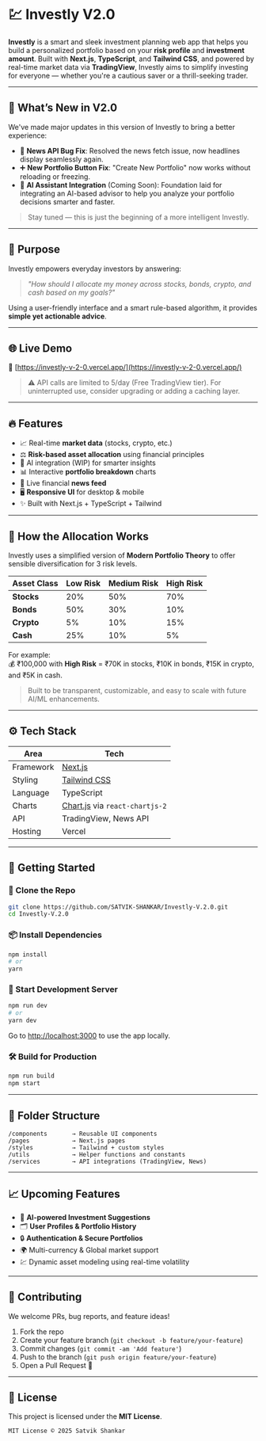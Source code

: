 # 💹 Investly V2.0

**Investly** is a smart and sleek investment planning web app that helps you build a personalized portfolio based on your **risk profile** and **investment amount**. Built with **Next.js**, **TypeScript**, and **Tailwind CSS**, and powered by real-time market data via **TradingView**, Investly aims to simplify investing for everyone — whether you're a cautious saver or a thrill-seeking trader.

---

## 🚀 What’s New in V2.0

We've made major updates in this version of Investly to bring a better experience:

- 🔧 **News API Bug Fix**: Resolved the news fetch issue, now headlines display seamlessly again.
- ➕ **New Portfolio Button Fix**: "Create New Portfolio" now works without reloading or freezing.
- 🤖 **AI Assistant Integration** (Coming Soon): Foundation laid for integrating an AI-based advisor to help you analyze your portfolio decisions smarter and faster.

> Stay tuned — this is just the beginning of a more intelligent Investly.

---

## 🎯 Purpose

Investly empowers everyday investors by answering:

> _"How should I allocate my money across stocks, bonds, crypto, and cash based on my goals?"_

Using a user-friendly interface and a smart rule-based algorithm, it provides **simple yet actionable advice**.

---

## 🌐 Live Demo

🔗 [https://investly-v-2-0.vercel.app/](https://investly-v-2-0.vercel.app/)

> ⚠️ API calls are limited to 5/day (Free TradingView tier). For uninterrupted use, consider upgrading or adding a caching layer.

---

## 🔥 Features

- 📈 Real-time **market data** (stocks, crypto, etc.)
- ⚖️ **Risk-based asset allocation** using financial principles
- 🧠 AI integration (WIP) for smarter insights
- 📊 Interactive **portfolio breakdown** charts
- 📰 Live financial **news feed**
- 🖥️ **Responsive UI** for desktop & mobile
- ✨ Built with Next.js + TypeScript + Tailwind

---

## 🧠 How the Allocation Works

Investly uses a simplified version of **Modern Portfolio Theory** to offer sensible diversification for 3 risk levels.

| Asset Class | Low Risk | Medium Risk | High Risk |
|-------------|----------|-------------|-----------|
| **Stocks**  | 20%      | 50%         | 70%       |
| **Bonds**   | 50%      | 30%         | 10%       |
| **Crypto**  | 5%       | 10%         | 15%       |
| **Cash**    | 25%      | 10%         | 5%        |

For example:  
💰 ₹100,000 with **High Risk** = ₹70K in stocks, ₹10K in bonds, ₹15K in crypto, and ₹5K in cash.

> Built to be transparent, customizable, and easy to scale with future AI/ML enhancements.

---

## ⚙️ Tech Stack

| Area       | Tech                     |
|------------|--------------------------|
| Framework  | [Next.js](https://nextjs.org/) |
| Styling    | [Tailwind CSS](https://tailwindcss.com/) |
| Language   | TypeScript               |
| Charts     | [Chart.js](https://www.chartjs.org/) via `react-chartjs-2` |
| API        | TradingView, News API    |
| Hosting    | Vercel                   |

---

## 🧪 Getting Started

### 🔁 Clone the Repo

```bash
git clone https://github.com/SATVIK-SHANKAR/Investly-V.2.0.git
cd Investly-V.2.0
```

### 📦 Install Dependencies

```bash
npm install
# or
yarn
```

### 🚀 Start Development Server

```bash
npm run dev
# or
yarn dev
```

Go to [http://localhost:3000](http://localhost:3000) to use the app locally.

### 🛠️ Build for Production

```bash
npm run build
npm start
```

---

## 🧩 Folder Structure

```
/components       → Reusable UI components
/pages            → Next.js pages
/styles           → Tailwind + custom styles
/utils            → Helper functions and constants
/services         → API integrations (TradingView, News)
```

---

## 📈 Upcoming Features

- 🧠 **AI-powered Investment Suggestions**
- 🗂️ **User Profiles & Portfolio History**
- 🔒 **Authentication & Secure Portfolios**
- 🌍 Multi-currency & Global market support
- 💹 Dynamic asset modeling using real-time volatility

---

## 🤝 Contributing

We welcome PRs, bug reports, and feature ideas!

1. Fork the repo  
2. Create your feature branch (`git checkout -b feature/your-feature`)  
3. Commit changes (`git commit -am 'Add feature'`)  
4. Push to the branch (`git push origin feature/your-feature`)  
5. Open a Pull Request 🎉

---

## 📜 License

This project is licensed under the **MIT License**.

```
MIT License © 2025 Satvik Shankar
```
